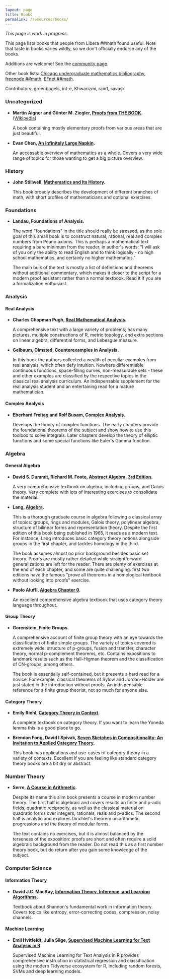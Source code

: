 ```yaml
---
layout: page
title: Books
permalink: /resources/books/
---
```


*This page is work in progress.*

This page lists books that people from Libera ##math found useful.
Note that taste in books varies wildly, so we don't officially endorse any of the books.

Additions are welcome! See the [community page](/community/#contributing).

Other book lists: [Chicago undergraduate mathematics bibliography](https://www.ocf.berkeley.edu/~abhishek/chicmath.htm), [freenode ##math](https://freenode-math.fandom.com/wiki/Book_List), [EFnet ##math](https://www.efnet-math.org/w/Book_Recommendations).

Contributors: greenbagels, int-e, Khwarizmi, rain1, savask


### Uncategorized

- __Martin Aigner and Günter M. Ziegler, [Proofs from THE BOOK](https://www.springer.com/gp/book/9783642008566).__ ([Wikipedia](https://en.wikipedia.org/wiki/Proofs_from_THE_BOOK))

  A book containing mostly elementary proofs from various areas that are just beautiful.

- __Evan Chen, [An Infinitely Large Napkin](https://web.evanchen.cc/napkin.html).__

  An accessable overview of mathematics as a whole. Covers a very wide range of topics for those wanting to get a big picture overview.


### History

- __John Stillwell, [Mathematics and Its History](https://www.springer.com/gp/book/9781441960528).__

  This book broadly describes the development of different branches of math, with short profiles of mathematicians and optional exercises.


### Foundations

- __Landau, Foundations of Analysis.__

  The word "foundations" in the title should really be stressed, as the sole goal of this small book is to construct natural, rational, real and complex numbers from Peano axioms.
  This is perhaps a mathematical text requiring a bare minimum from the reader, in author's words:
  "I will ask of you only the ability to read English and to think logically - no high school mathematics, and certainly no higher mathematics."

  The main bulk of the text is mostly a list of definitions and theorems without additional commentary, which makes it closer to the script for a modern proof assistant rather than a normal textbook.
  Read it if you are a formalization enthusiast.

### Analysis

#### Real Analysis

- __Charles Chapman Pugh, [Real Mathematical Analysis](https://www.springer.com/gp/book/9783319177700).__

  A comprehensive text with a large variety of problems; has many pictures, multiple constructions of R, metric topology, and extra sections on linear algebra, differential forms, and Lebesgue measure.

- __Gelbaum, Olmsted, Counterexamples in Analysis.__

  In this book the authors collected a wealth of peculiar examples from real analysis, which often defy intuition.
  Nowhere differentiable continuous functions, space-filling curves, non-measurable sets - these and other examples are classified by the respective topics in the classical real analysis curriculum.
  An indispensable supplement for the real analysis student and an entertaining read for a mature mathematician.

#### Complex Analysis

- __Eberhard Freitag and Rolf Busam, [Complex Analysis](https://www.springer.com/gp/book/9783540939825).__

  Develops the theory of complex functions.
  The early chapters provide the foundational theorems of the subject and show how to use this toolbox to solve integrals.
  Later chapters develop the theory of elliptic functions and some special functions like Euler's Gamma function.


### Algebra

#### General Algebra

- __David S. Dummit, Richard M. Foote, [Abstract Algebra, 3rd Edition](https://www.wiley.com/en-gb/Abstract+Algebra%2C+3rd+Edition-p-9780471433347).__

  A very comprehensive textbook on algebra, including groups, and Galois theory.
  Very complete with lots of interesting exercises to consolidate the material.

- __Lang, [Algebra](https://www.springer.com/gp/book/9780387953854).__

  This is a thorough graduate course in algebra following a classical array of topics: groups, rings and modules, Galois theory, polylinear algebra, structure of bilinear forms and representation theory.
  Despite the first edition of this book being published in 1965, it reads as a modern text.
  For instance, Lang introduces basic category theory notions alongside groups in the first chapter, and tackles homology in the third.

  The book assumes almost no prior background besides basic set theory.
  Proofs are mostly rather detailed while straightforward generalizations are left for the reader.
  There are plenty of exercises at the end of each chapter, and some are quite challenging: first two editions have the famous "prove all theorems in a homological textbook without looking into proofs" exercise.

- __Paolo Aluffi, [Algebra Chapter 0](https://bookstore.ams.org/gsm-104).__

  An excellent comprehensive algebra textbook that uses category theory language throughout.

#### Group Theory

- __Gorenstein, Finite Groups.__

  A comprehensive account of finite group theory with an eye towards the classification of finite simple groups.
  The variety of topics covered is extremely wide: structure of p-groups, fusion and transfer, character theory, normal p-complement theorems, etc.
  Contains expositions to landmark results such as the Hall-Higman theorem and the classification of CN-groups, among others.

  The book is essentially self-contained, but it presents a hard read for a novice.
  For example, classical theorems of Sylow and Jordan-Hölder are just stated in the introduction without proofs.
  An indispensable reference for a finite group theorist, not so much for anyone else.

#### Category Theory

- __Emily Riehl, [Category Theory in Context](https://math.jhu.edu/~eriehl/context.pdf).__

  A complete textbook on category theory.
  If you want to learn the Yoneda lemma this is a good place to go.

- __Brendan Fong, David I Spivak, [Seven Sketches in Compositionality: An Invitation to Applied Category Theory](https://arxiv.org/abs/1803.05316).__

  This book has applications and use-cases of category theory in a variety of contexts.
  Excellent if you are feeling like standard category theory books are a bit dry or abstract.


### Number Theory

- __Serre, [A Course in Arithmetic](https://www.springer.com/gp/book/9780387900407).__

  Despite its name this slim book presents a course in modern number theory.
  The first half is algebraic and covers results on finite and p-adic fields, quadratic reciprocity, as well as the classical material on quadratic forms over integers, rationals, reals and p-adics.
  The second half is analytic and explores Dirichlet's theorem on arithmetic progressions and the theory of modular forms.

  The text contains no exercises, but it is almost balanced by the terseness of the exposition: proofs are short and often require a solid algebraic background from the reader.
  Do not read this as a first number theory book, but do return after you gain some knowledge of the subject.


### Computer Science

#### Information Theory

- __David J.C. MacKay, [Information Theory, Inference, and Learning Algorithms](http://inference.org.uk/itprnn/book.pdf).__

  Textbook about Shannon's fundamental work in information theory.
  Covers topics like entropy, error-correcting codes, compression, noisy channels.

#### Machine Learning

- __Emil Hvitfeldt, Julia Silge, [Supervised Machine Learning for Text Analysis in R](https://smltar.com/).__

  Supervised Machine Learning for Text Analysis in R provides comprehensive instruction in statistical regression and classification using the modern Tidyverse ecosystem for R, including random forests, SVMs and deep learning models.
